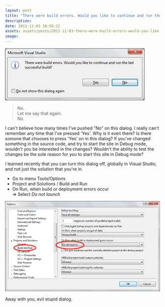 ```yaml
---
layout: post
title: "There were build errors. Would you like to continue and run the last successful build?"
description:
date: 2011-11-03 16:58:22
assets: assets/posts/2011-11-03-there-were-build-errors-would-you-like-to-continue-and-run-the-last-successful-build
image: 
---
```


![There were build errors. Would you like to continue and run the last successful build?](/assets/posts/2011-11-03-there-were-build-errors-would-you-like-to-continue-and-run-the-last-successful-build/dialog.png "Visual Studio error dialog")

> No.  
> Let me say that again.  
> No.

I can't believe how many times I've pushed "No" on this dialog. I really can't remember any time that I've pressed 'Yes'. Why is it even there? Is there somone that chooses to press 'Yes' on in this dialog? If you've changed something in the source code, and try to start the site in Debug mode, wouldn't you be interested in the changes? Wouldn't the ability to test the changes be the sole reason for you to start this site in Debug mode?

I learned recently that you can turn this dialog off, globally in Visual Studio, and not just the solution that you're in.

* Go to menu Tools/Options
* Project and Solutions / Build and Run
* On Run, when build or deployment errors occur  
  => Select _Do not launch_

![Visual Studio options dialog](/assets/posts/2011-11-03-there-were-build-errors-would-you-like-to-continue-and-run-the-last-successful-build/options_dialog.png)

Away with you, evil stupid dialog.
